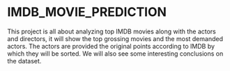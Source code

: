 # IMDB_MOVIE_PREDICTION
This project is all about analyzing top IMDB movies along with the actors and directors, it will show the top grossing movies and the most demanded actors. The actors are provided the original points according to IMDB by which they will be sorted. We will also see some interesting conclusions on the dataset.  
